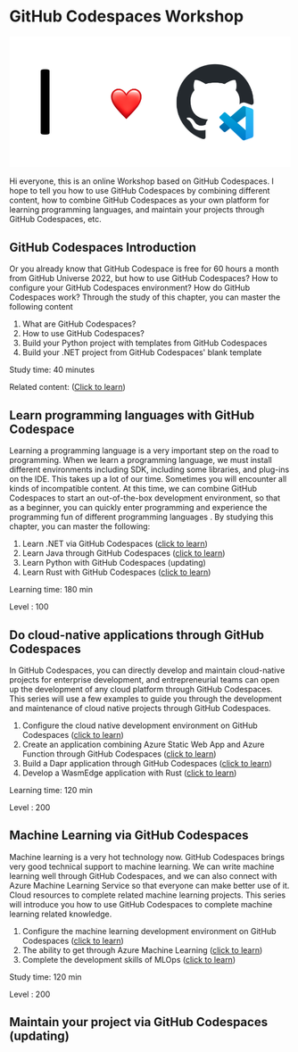 # **GitHub Codespaces Workshop**

<div style="text-align:center">
<img src="./imgs/logo.png"/>
</div>

Hi everyone, this is an online Workshop based on GitHub Codespaces. I hope to tell you how to use GitHub Codespaces by combining different content, how to combine GitHub Codespaces as your own platform for learning programming languages, and maintain your projects through GitHub Codespaces, etc.

## **GitHub Codespaces Introduction**

Or you already know that GitHub Codespace is free for 60 hours a month from GitHub Universe 2022, but how to use GitHub Codespaces? How to configure your GitHub Codespaces environment? How do GitHub Codespaces work?
Through the study of this chapter, you can master the following content

1. What are GitHub Codespaces?
2. How to use GitHub Codespaces?
3. Build your Python project with templates from GitHub Codespaces
4. Build your .NET project from GitHub Codespaces' blank template

Study time: 40 minutes

Related content: (<a href="./00.Introduction.md">Click to learn</a>)

## **Learn programming languages with GitHub Codespace**

Learning a programming language is a very important step on the road to programming. When we learn a programming language, we must install different environments including SDK, including some libraries, and plug-ins on the IDE. This takes up a lot of our time. Sometimes you will encounter all kinds of incompatible content. At this time, we can combine GitHub Codespaces to start an out-of-the-box development environment, so that as a beginner, you can quickly enter programming and experience the programming fun of different programming languages . By studying this chapter, you can master the following:

1. Learn .NET via GitHub Codespaces (<a href="./01.LearnCSharp.md">click to learn</a>)
2. Learn Java through GitHub Codespaces (<a href="./01.LearnJava.md">click to learn</a>)
3. Learn Python with GitHub Codespaces (updating)
4. Learn Rust with GitHub Codespaces (<a href="./01.LearnRust.md">click to learn</a>)

Learning time: 180 min

Level : 100

## **Do cloud-native applications through GitHub Codespaces**

In GitHub Codespaces, you can directly develop and maintain cloud-native projects for enterprise development, and entrepreneurial teams can open up the development of any cloud platform through GitHub Codespaces. This series will use a few examples to guide you through the development and maintenance of cloud native projects through GitHub Codespaces.

1. Configure the cloud native development environment on GitHub Codespaces (<a href="./02.CloudNativeEnv.md">click to learn</a>)
2. Create an application combining Azure Static Web App and Azure Function through GitHub Codespaces (<a href="./02.CloudNativeInAzure.md">click to learn</a>)
3. Build a Dapr application through GitHub Codespaces (<a href="./02.CloudNativeInDapr.md">click to learn</a>)
4. Develop a WasmEdge application with Rust (<a href="./02.CloudNativeInWasmEdge.md">click to learn</a>)

Learning time: 120 min

Level : 200

## **Machine Learning via GitHub Codespaces**

Machine learning is a very hot technology now. GitHub Codespaces brings very good technical support to machine learning. We can write machine learning well through GitHub Codespaces, and we can also connect with Azure Machine Learning Service so that everyone can make better use of it. Cloud resources to complete related machine learning projects. This series will introduce you how to use GitHub Codespaces to complete machine learning related knowledge.

1. Configure the machine learning development environment on GitHub Codespaces (<a href="./03.MLEnv.md">click to learn</a>)
2. The ability to get through Azure Machine Learning (<a href="./03.MLwithAzure.md">click to learn</a>)
3. Complete the development skills of MLOps (<a href="./03.MLwithMLOps.md">click to learn</a>)

Study time: 120 min

Level : 200

## **Maintain your project via GitHub Codespaces (updating)**